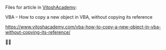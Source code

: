 Files for article in [VitoshAcademy](https://www.vitoshacademy.com):

VBA – How to copy a new object in VBA, without copying its reference

https://www.vitoshacademy.com/vba-how-to-copy-a-new-object-in-vba-without-copying-its-reference/


:cactus::kiss:
